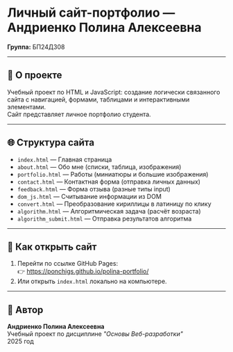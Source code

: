 # Личный сайт-портфолио — Андриенко Полина Алексеевна

**Группа:** БП24Д308   

---

## 📘 О проекте
Учебный проект по HTML и JavaScript: создание логически связанного сайта с навигацией, формами, таблицами и интерактивными элементами.  
Сайт представляет личное портфолио студента.

---

## 🌐 Структура сайта
- `index.html` — Главная страница  
- `about.html` — Обо мне (списки, таблица, изображения)  
- `portfolio.html` — Работы (миниатюры и большие изображения)  
- `contact.html` — Контактная форма (отправка личных данных)  
- `feedback.html` — Форма отзыва (разные типы input)  
- `dom_js.html` — Считывание информации из DOM  
- `convert.html` — Преобразование кириллицы в латиницу по клику  
- `algorithm.html` — Алгоритмическая задача (расчёт возраста)  
- `algorithm_submit.html` — Отправка результатов алгоритма  

---

## 🧭 Как открыть сайт
1. Перейти по ссылке GitHub Pages:  
   👉 https://ponchigs.github.io/polina-portfolio/  
2. Или открыть `index.html` локально на компьютере.

---

## 📄 Автор
**Андриенко Полина Алексеевна**  
Учебный проект по дисциплине *"Основы Веб-разработки"*  
2025 год
